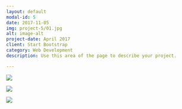 ```yaml
---
layout: default
modal-id: 5
date: 2017-11-05
img: project-5/01.jpg
alt: image-alt
project-date: April 2017
client: Start Bootstrap
category: Web Development
description: Use this area of the page to describe your project.

---
```


![](project-5/02.jpg)

![](project-5/03.jpg)

![](project-5/04.jpg)
